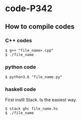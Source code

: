 # code-P342

## How to compile codes

### C++ codes
 
```shell
$ g++ "file_name>.cpp"
$ ./file_name
```

### python code

```shell 
$ python3.6 "file_name.py"
```

### haskell code 

First instll Stack. Is the easiest way.
```shell
$ stack ghc file_name.hs
$ ./file_name
```
